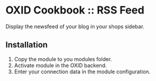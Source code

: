 OXID Cookbook :: RSS Feed
=============================
Display the newsfeed of your blog in your shops sidebar.

Installation
------------
1.    Copy the module to you modules folder.
2.    Activate module in the OXID backend.
3.    Enter your connection data in the module configuration.